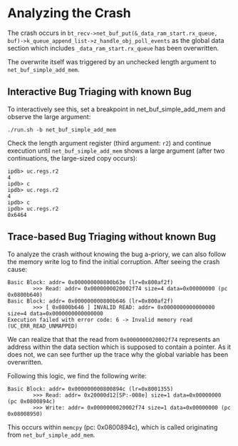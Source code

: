 # Analyzing the Crash
The crash occurs in `bt_recv->net_buf_put(&_data_ram_start.rx_queue, buf)->k_queue_append_list->z_handle_obj_poll_events` as the global data section which includes `_data_ram_start.rx_queue` has been overwritten.

The overwrite itself was triggered by an unchecked length argument to `net_buf_simple_add_mem`.

## Interactive Bug Triaging with known Bug
To interactively see this, set a breakpoint in net_buf_simple_add_mem and observe the large argument:
```
./run.sh -b net_buf_simple_add_mem
```

Check the length argument register (third argument: `r2`) and continue execution until `net_buf_simple_add_mem` shows a large argument (after two continuations, the large-sized copy occurs):

```
ipdb> uc.regs.r2
4
ipdb> c
ipdb> uc.regs.r2
4
ipdb> c
ipdb> uc.regs.r2
0x6464
```

## Trace-based Bug Triaging without known Bug
To analyze the crash without knowing the bug a-priory, we can also follow the memory write log to find the initial corruption. After seeing the crash cause:

```
Basic Block: addr= 0x000000000800b63e (lr=0x800af2f)
        >>> Read: addr= 0x0000000020002f74 size=4 data=0x00000000 (pc 0x0800b640)
Basic Block: addr= 0x000000000800b646 (lr=0x800af2f)
        >>> [ 0x0800b646 ] INVALID READ: addr= 0x0000000000000000 size=4 data=0x0000000000000000
Execution failed with error code: 6 -> Invalid memory read (UC_ERR_READ_UNMAPPED)
```

We can realize that that the read from `0x0000000020002f74` represents an address within the data section which is supposed to contain a pointer. As it does not, we can see further up the trace why the global variable has been overwritten.

Following this logic, we find the following write:
```
Basic Block: addr= 0x000000000800894c (lr=0x8001355)
        >>> Read: addr= 0x20000d12[SP:-008e] size=1 data=0x00000000 (pc 0x0800894c)
        >>> Write: addr= 0x0000000020002f74 size=1 data=0x00000000 (pc 0x08008950)
```
This occurs within `memcpy` (pc: 0x0800894c), which is called originating from `net_buf_simple_add_mem`.